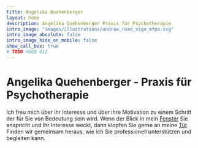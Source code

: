 ```yaml
---
title: Angelika Quehenberger
layout: home
description: Angelika Quehenberger Praxis für Psychotherapie
intro_image: "images/illustrations/undraw_road_sign_mfpo.svg"
intro_image_absolute: false
intro_image_hide_on_mobile: false
show_call_box: true
# TODO H060 012
---
```


# Angelika Quehenberger - Praxis für Psychotherapie

Ich freu mich über ihr Interesse und über ihre Motivation zu einem Schritt der für Sie von Bedeutung sein wird.
Wenn der Blick in mein [Fenster](fenster/) Sie anspricht und Ihr Interesse weckt, dann klopfen Sie gerne an meine [Tür](contact/).
Finden wir gemeinsam heraus, wie ich Sie professionell unterstützen und begleiten kann.
